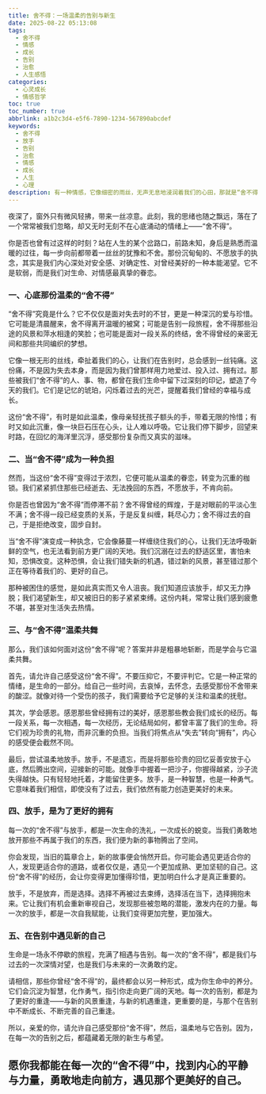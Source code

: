 ```yaml
---
title: 舍不得：一场温柔的告别与新生
date: 2025-08-22 05:13:08
tags:
  - 舍不得
  - 情感
  - 成长
  - 告别
  - 治愈
  - 人生感悟
categories:
  - 心灵成长
  - 情感哲学
toc: true
toc_number: true
abbrlink: a1b2c3d4-e5f6-7890-1234-567890abcdef
keywords:
  - 舍不得
  - 放手
  - 告别
  - 治愈
  - 情感
  - 成长
  - 人生
  - 心理
description: 有一种情感，它像细密的雨丝，无声无息地浸润着我们的心田，那就是“舍不得”。它不是简单的留恋，而是生命深处对美好、对过往、对曾经的自己，那份温柔而又沉重的依恋。这篇文章，将带你一同探索“舍不得”的深层含义，学会如何与它共处，最终找到内心的平静与力量。
---
```


夜深了，窗外只有微风轻拂，带来一丝凉意。此刻，我的思绪也随之飘远，落在了一个常常被我们忽略，却又无时无刻不在心底涌动的情绪上——“舍不得”。

你是否也曾有过这样的时刻？站在人生的某个岔路口，前路未知，身后是熟悉而温暖的过往，每一步向前都带着一丝丝的犹豫和不舍。那份沉甸甸的、不愿放手的执念，其实是我们内心深处对安全感、对确定性、对曾经美好的一种本能渴望。它不是软弱，而是我们对生命、对情感最真挚的眷恋。

### 一、心底那份温柔的“舍不得”

“舍不得”究竟是什么？它不仅仅是面对失去时的不甘，更是一种深沉的爱与珍惜。它可能是清晨醒来，舍不得离开温暖的被窝；可能是告别一段旅程，舍不得那些沿途的风景和萍水相逢的笑脸；也可能是面对一段关系的终结，舍不得曾经的亲密无间和那些共同编织的梦想。

它像一根无形的丝线，牵扯着我们的心，让我们在告别时，总会感到一丝钝痛。这份痛，不是因为失去本身，而是因为我们曾那样用力地爱过、投入过、拥有过。那些被我们“舍不得”的人、事、物，都曾在我们生命中留下过深刻的印记，塑造了今天的我们。它们是记忆的琥珀，闪烁着过去的光芒，提醒着我们曾经的幸福与成长。

这份“舍不得”，有时是如此温柔，像母亲轻抚孩子额头的手，带着无限的怜惜；有时又如此沉重，像一块巨石压在心头，让人难以呼吸。它让我们停下脚步，回望来时路，在回忆的海洋里沉浮，感受那份复杂而又真实的滋味。

### 二、当“舍不得”成为一种负担

然而，当这份“舍不得”变得过于浓烈，它便可能从温柔的眷恋，转变为沉重的枷锁。我们紧紧抓住那些已经逝去、无法挽回的东西，不愿放手，不肯向前。

你是否也曾因为“舍不得”而停滞不前？舍不得曾经的辉煌，于是对眼前的平淡心生不满；舍不得一段已经变质的关系，于是反复纠缠，耗尽心力；舍不得过去的自己，于是拒绝改变，固步自封。

当“舍不得”演变成一种执念，它会像藤蔓一样缠绕住我们的心，让我们无法呼吸新鲜的空气，也无法看到前方更广阔的天地。我们沉溺在过去的舒适区里，害怕未知，恐惧改变。这种恐惧，会让我们错失新的机遇，错过新的风景，甚至错过那个正在等待着我们的、更好的自己。

那种被困住的感觉，是如此真实而又令人沮丧。我们知道应该放手，却又无力挣脱；我们渴望新生，却又被旧日的影子紧紧束缚。这份内耗，常常让我们感到疲惫不堪，甚至对生活失去热情。

### 三、与“舍不得”温柔共舞

那么，我们该如何面对这份“舍不得”呢？答案并非是粗暴地斩断，而是学会与它温柔共舞。

首先，请允许自己感受这份“舍不得”。不要压抑它，不要评判它。它是一种正常的情绪，是生命的一部分。给自己一些时间，去哀悼，去怀念，去感受那份不舍带来的酸涩。就像对待一个受伤的孩子，我们需要给予它足够的关注和温柔的抚慰。

其次，学会感恩。感恩那些曾经拥有过的美好，感恩那些教会我们成长的经历。每一段关系，每一次相遇，每一次经历，无论结局如何，都曾丰富了我们的生命。将它们视为珍贵的礼物，而非沉重的负担。当我们将焦点从“失去”转向“拥有”，内心的感受便会截然不同。

最后，尝试温柔地放手。放手，不是遗忘，而是将那些珍贵的回忆妥善安放于心底，然后腾出空间，迎接新的可能。就像手中握着一把沙子，你握得越紧，沙子流失得越快。只有轻轻地托着，才能留住更多。放手，是一种智慧，也是一种勇气。它意味着我们相信，即使没有了过去，我们依然有能力创造更美好的未来。

### 四、放手，是为了更好的拥有

每一次的“舍不得”与放手，都是一次生命的洗礼，一次成长的蜕变。当我们勇敢地放开那些不再属于我们的东西，我们便为新的事物腾出了空间。

你会发现，当旧的篇章合上，新的故事便会悄然开启。你可能会遇见更适合你的人，发现更适合你的道路，或者仅仅是，遇见一个更加成熟、更加坚韧的自己。这份“舍不得”的经历，会让你变得更加懂得珍惜，更加明白什么才是真正重要的。

放手，不是放弃，而是选择。选择不再被过去束缚，选择活在当下，选择拥抱未来。它让我们有机会重新审视自己，发现那些被忽略的潜能，激发内在的力量。每一次的放手，都是一次自我赋能，让我们变得更加完整，更加强大。

### 五、在告别中遇见新的自己

生命是一场永不停歇的旅程，充满了相遇与告别。每一次的“舍不得”，都是我们与过去的一次深情对望，也是我们与未来的一次勇敢约定。

请相信，那些你曾经“舍不得”的，最终都会以另一种形式，成为你生命中的养分。它们会沉淀为智慧，化作勇气，指引你走向更广阔的天地。每一次的告别，都是为了更好的重逢——与新的风景重逢，与新的机遇重逢，更重要的是，与那个在告别中不断成长、不断完善的自己重逢。

所以，亲爱的你，请允许自己感受那份“舍不得”，然后，温柔地与它告别。因为，在每一次的告别之后，都蕴藏着无限的新生与希望。

愿你我都能在每一次的“舍不得”中，找到内心的平静与力量，勇敢地走向前方，遇见那个更美好的自己。
---